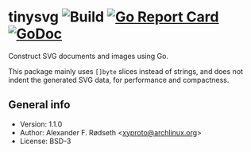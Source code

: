 # tinysvg ![Build](https://github.com/xyproto/tinysvg/workflows/Build/badge.svg) [![Go Report Card](https://goreportcard.com/badge/github.com/xyproto/tinysvg)](https://goreportcard.com/report/github.com/xyproto/tinysvg) [![GoDoc](https://godoc.org/github.com/xyproto/tinysvg?status.svg)](https://godoc.org/github.com/xyproto/tinysvg)

Construct SVG documents and images using Go.

This package mainly uses `[]byte` slices instead of strings, and does not indent the generated SVG data, for performance and compactness.

## General info

* Version: 1.1.0
* Author: Alexander F. Rødseth &lt;xyproto@archlinux.org&gt;
* License: BSD-3
